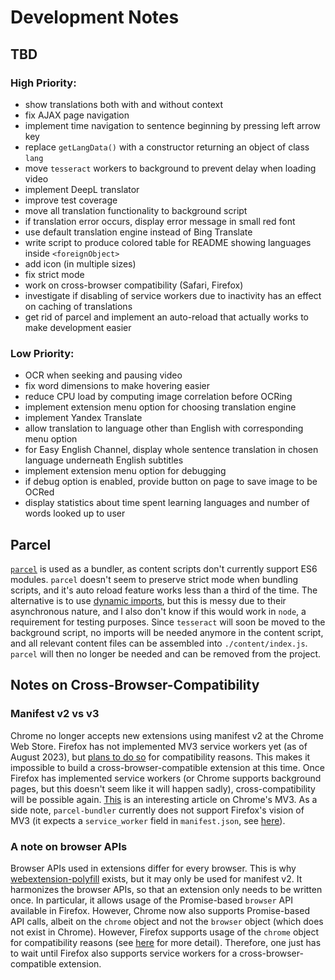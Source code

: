 # Development Notes

## TBD

### High Priority:
- show translations both with and without context
- fix AJAX page navigation
- implement time navigation to sentence beginning by pressing left arrow key
- replace `getLangData()` with a constructor returning an object of class `lang`
- move `tesseract` workers to background to prevent delay when loading video
- implement DeepL translator
- improve test coverage
- move all translation functionality to background script
- if translation error occurs, display error message in small red font
- use default translation engine instead of Bing Translate
- write script to produce colored table for README showing languages inside `<foreignObject>`
- add icon (in multiple sizes)
- fix strict mode
- work on cross-browser compatibility (Safari, Firefox)
- investigate if disabling of service workers due to inactivity has an effect on caching of translations
- get rid of parcel and implement an auto-reload that actually works to make development easier

### Low Priority:
- OCR when seeking and pausing video
- fix word dimensions to make hovering easier
- reduce CPU load by computing image correlation before OCRing
- implement extension menu option for choosing translation engine
- implement Yandex Translate
- allow translation to language other than English with corresponding menu option
- for Easy English Channel, display whole sentence translation in chosen language underneath English subtitles
- implement extension menu option for debugging
- if debug option is enabled, provide button on page to save image to be OCRed
- display statistics about time spent learning languages and number of words looked up to user


## Parcel

[`parcel`](https://parceljs.org/recipes/web-extension/) is used as a bundler, as content scripts don't currently support ES6 modules. `parcel` doesn't seem to preserve strict mode when bundling scripts, and it's auto reload feature works less than a third of the time. The alternative is to use [dynamic imports](https://stackoverflow.com/a/53033388/20803187), but this is messy due to their asynchronous nature, and I also don't know if this would work in `node`, a requirement for testing purposes. Since `tesseract` will soon be moved to the background script, no imports will be needed anymore in the content script, and all relevant content files can be assembled into `./content/index.js`. `parcel` will then no longer be needed and can be removed from the project.


## Notes on Cross-Browser-Compatibility

### Manifest v2 vs v3

Chrome no longer accepts new extensions using manifest v2 at the Chrome Web Store. Firefox has not implemented MV3 service workers yet (as of August 2023), but [plans to do so](https://blog.mozilla.org/addons/2022/11/17/manifest-v3-signing-available-november-21-on-firefox-nightly/) for compatibility reasons. This makes it impossible to build a cross-browser-compatible extension at this time. Once Firefox has implemented service workers (or Chrome supports background pages, but this doesn't seem like it will happen sadly), cross-compatibility will be possible again. [This](https://www.eff.org/deeplinks/2021/12/googles-manifest-v3-still-hurts-privacy-security-innovation) is an interesting article on Chrome's MV3. As a side note, `parcel-bundler` currently does not support Firefox's vision of MV3 (it expects a `service_worker` field in `manifest.json`, see [here](https://github.com/parcel-bundler/parcel/issues/8785)).


### A note on browser APIs

Browser APIs used in extensions differ for every browser. This is why [webextension-polyfill](https://github.com/mozilla/webextension-polyfill) exists, but it may only be used for manifest v2. It harmonizes the browser APIs, so that an extension only needs to be written once. In particular, it allows usage of the Promise-based `browser` API available in Firefox. However, Chrome now also supports Promise-based API calls, albeit on the `chrome` object and not the `browser` object (which does not exist in Chrome). However, Firefox supports usage of the `chrome` object for compatibility reasons (see [here](https://github.com/mozilla/webextension-polyfill/issues/329#issuecomment-1188822881) for more detail). Therefore, one just has to wait until Firefox also supports service workers for a cross-browser-compatible extension.
